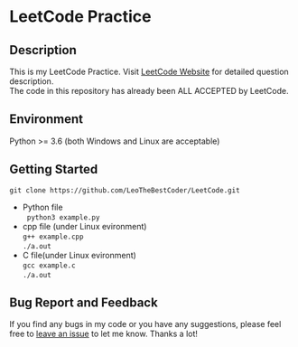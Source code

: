 # LeetCode Practice

## Description
This is my LeetCode Practice. Visit [LeetCode Website](https://leetcode.com/) for detailed question description.  
The code in this repository has already been ALL ACCEPTED by LeetCode.

## Environment
Python >= 3.6 (both Windows and Linux are acceptable)

## Getting Started
```
git clone https://github.com/LeoTheBestCoder/LeetCode.git
```
* Python file  
``` python3 example.py```
* cpp file (under Linux evironment)  
``` g++ example.cpp ```  
```./a.out```  
* C file(under Linux evironment)  
``` gcc example.c ```  
```./a.out```  

## Bug Report and Feedback
If you find any bugs in my code or you have any suggestions, please feel free to [leave an issue](https://github.com/LeoTheBestCoder/LeetCode/issues) to let me know. Thanks a lot!
